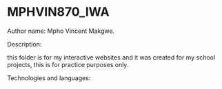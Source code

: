 # MPHVIN870_IWA
Author name: Mpho Vincent Makgwe.

Description:

this folder is for my interactive websites and it was created for my school projects, this is for practice purposes only.

Technologies and languages:

